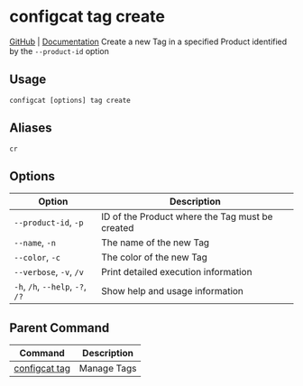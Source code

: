 # configcat tag create
[GitHub](https://github.com/configcat/cli) | [Documentation](https://configcat.com/docs/advanced/cli)
Create a new Tag in a specified Product identified by the `--product-id` option
## Usage
```
configcat [options] tag create
```
## Aliases
`cr`
## Options
| Option | Description |
| ------ | ----------- |
| `--product-id`, `-p` | ID of the Product where the Tag must be created |
| `--name`, `-n` | The name of the new Tag |
| `--color`, `-c` | The color of the new Tag |
| `--verbose`, `-v`, `/v` | Print detailed execution information |
| `-h`, `/h`, `--help`, `-?`, `/?` | Show help and usage information |
## Parent Command
| Command | Description |
| ------ | ----------- |
| [configcat tag](configcat-tag.md) | Manage Tags |
